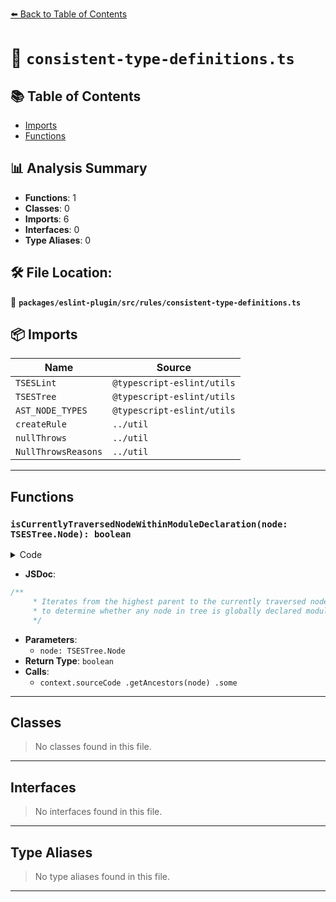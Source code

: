 [⬅️ Back to Table of Contents](../../../../index.md)

# 📄 `consistent-type-definitions.ts`

## 📚 Table of Contents

- [Imports](#imports)
- [Functions](#functions)

## 📊 Analysis Summary

- **Functions**: 1
- **Classes**: 0
- **Imports**: 6
- **Interfaces**: 0
- **Type Aliases**: 0

## 🛠️ File Location:
📂 **`packages/eslint-plugin/src/rules/consistent-type-definitions.ts`**

## 📦 Imports

| Name | Source |
|------|--------|
| `TSESLint` | `@typescript-eslint/utils` |
| `TSESTree` | `@typescript-eslint/utils` |
| `AST_NODE_TYPES` | `@typescript-eslint/utils` |
| `createRule` | `../util` |
| `nullThrows` | `../util` |
| `NullThrowsReasons` | `../util` |


---

## Functions

### `isCurrentlyTraversedNodeWithinModuleDeclaration(node: TSESTree.Node): boolean`

<details><summary>Code</summary>

```ts
function isCurrentlyTraversedNodeWithinModuleDeclaration(
      node: TSESTree.Node,
    ): boolean {
      return context.sourceCode
        .getAncestors(node)
        .some(
          node =>
            node.type === AST_NODE_TYPES.TSModuleDeclaration &&
            node.declare &&
            node.kind === 'global',
        );
    }
```
</details>

- **JSDoc**:
```ts
/**
     * Iterates from the highest parent to the currently traversed node
     * to determine whether any node in tree is globally declared module declaration
     */
```

- **Parameters**:
  - `node: TSESTree.Node`
- **Return Type**: `boolean`
- **Calls**:
  - `context.sourceCode
        .getAncestors(node)
        .some`

---

## Classes

> No classes found in this file.


---

## Interfaces

> No interfaces found in this file.


---

## Type Aliases

> No type aliases found in this file.


---